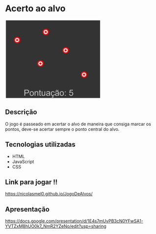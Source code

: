 # Acerto ao alvo

<img src="./imagem.jpg">


## Descrição

O jogo é passeado em acertar o alvo de maneira que consiga marcar os pontos, deve-se acertar sempre o ponto central do alvo. 

## Tecnologias utilizadas

- HTML
- JavaScript
- CSS

## Link para jogar !!

https://nicolasmel0.github.io/JogoDeAlvos/

## Apresentação

https://docs.google.com/presentation/d/1E4s7mUvPB3cN0YFwSA1-YVTZxM8hUO0k7_NmR2YZeNo/edit?usp=sharing




